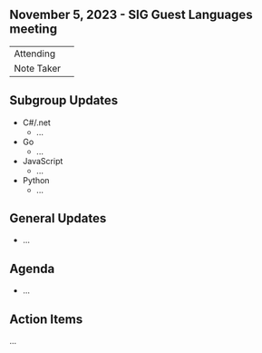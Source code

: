 ## November 5, 2023 - SIG Guest Languages meeting

|          |      | 
| -------- | -------- |
| Attending  | 
| Note Taker | 

## Subgroup Updates

* C#/.net
    * ...
* Go
    * ...
* JavaScript
    * ...
* Python
    * ...

## General Updates

* ...

## Agenda

* ...

## Action Items

...
